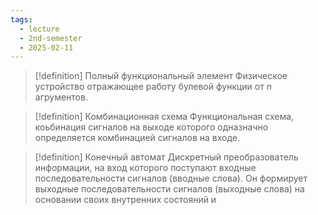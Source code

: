 ```yaml
---
tags:
  - lecture
  - 2nd-semester
  - 2025-02-11
---
```


> [!definition] Полный функциональный элемент
> Физическое устройство отражающее работу булевой функции от $n$ агрументов.

> [!definition] Комбинационная схема
> Функциональная схема, коьбинация сигналов на выходе которого одназначно определяется комбинацией сигналов на входе.

> [!definition] Конечный автомат
> Дискретный преобразователь информации, на вход которого поступают входные последовательности сигналов (вводные слова). Он формирует выходные последовательности сигналов (выходные слова) на основании своих внутренних состояний и